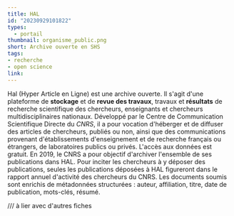 ```yaml
---
title: HAL
id: "20230929101822"
types:
  - portail 
thumbnail: organisme_public.png
short: Archive ouverte en SHS
tags:
- recherche
- open science
link:
---
```

Hal (Hyper Article en Ligne) est une archive ouverte.
Il s'agit d'une plateforme de **stockage** et de **revue des travaux**, travaux et **résultats** de recherche scientifique des chercheurs, enseignants et chercheurs multidisciplinaires nationaux. Développé par le Centre de Communication Scientifique Directe du _CNRS_, il a pour vocation d'héberger et de diffuser des articles de chercheurs, publiés ou non, ainsi que des communications provenant d'établissements d'enseignement et de recherche français ou étrangers, de laboratoires publics ou privés. L'accès aux données est gratuit. En 2019, le CNRS a pour objectif d'archiver l'ensemble de ses publications dans HAL. Pour inciter les chercheurs à y déposer des publications, seules les publications déposées à HAL figureront dans le rapport annuel d'activité des chercheurs du CNRS. Les documents soumis sont enrichis de métadonnées structurées : auteur, affiliation, titre, date de publication, mots-clés, résumé.

/// à lier avec d'autres fiches
